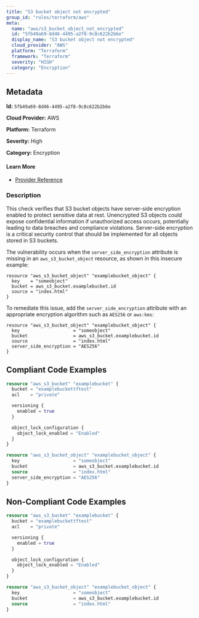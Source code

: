 ```yaml
---
title: "S3 bucket object not encrypted"
group_id: "rules/terraform/aws"
meta:
  name: "aws/s3_bucket_object_not_encrypted"
  id: "5fb49a69-8d46-4495-a2f8-9c8c622b2b6e"
  display_name: "S3 bucket object not encrypted"
  cloud_provider: "AWS"
  platform: "Terraform"
  framework: "Terraform"
  severity: "HIGH"
  category: "Encryption"
---
```

## Metadata

**Id:** `5fb49a69-8d46-4495-a2f8-9c8c622b2b6e`

**Cloud Provider:** AWS

**Platform:** Terraform

**Severity:** High

**Category:** Encryption

#### Learn More

 - [Provider Reference](https://registry.terraform.io/providers/hashicorp/aws/latest/docs/resources/s3_bucket_object#server_side_encryption)

### Description

 This check verifies that S3 bucket objects have server-side encryption enabled to protect sensitive data at rest. Unencrypted S3 objects could expose confidential information if unauthorized access occurs, potentially leading to data breaches and compliance violations. Server-side encryption is a critical security control that should be implemented for all objects stored in S3 buckets.

The vulnerability occurs when the `server_side_encryption` attribute is missing in an `aws_s3_bucket_object` resource, as shown in this insecure example:
```hcl
resource "aws_s3_bucket_object" "examplebucket_object" {
  key    = "someobject"
  bucket = aws_s3_bucket.examplebucket.id
  source = "index.html"
}
```

To remediate this issue, add the `server_side_encryption` attribute with an appropriate encryption algorithm such as `AES256` or `aws:kms`:
```hcl
resource "aws_s3_bucket_object" "examplebucket_object" {
  key                    = "someobject"
  bucket                 = aws_s3_bucket.examplebucket.id
  source                 = "index.html"
  server_side_encryption = "AES256"
}
```


## Compliant Code Examples
```terraform
resource "aws_s3_bucket" "examplebucket" {
  bucket = "examplebuckettftest"
  acl    = "private"

  versioning {
    enabled = true
  }

  object_lock_configuration {
    object_lock_enabled = "Enabled"
  }
}

resource "aws_s3_bucket_object" "examplebucket_object" {
  key                    = "someobject"
  bucket                 = aws_s3_bucket.examplebucket.id
  source                 = "index.html"
  server_side_encryption = "AES256"
}

```
## Non-Compliant Code Examples
```terraform
resource "aws_s3_bucket" "examplebucket" {
  bucket = "examplebuckettftest"
  acl    = "private"

  versioning {
    enabled = true
  }

  object_lock_configuration {
    object_lock_enabled = "Enabled"
  }
}

resource "aws_s3_bucket_object" "examplebucket_object" {
  key                    = "someobject"
  bucket                 = aws_s3_bucket.examplebucket.id
  source                 = "index.html"
}

```
